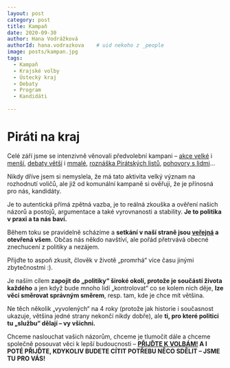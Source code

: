 ```yaml
---
layout: post
category: post
title: Kampaň   
date: 2020-09-30
author: Hana Vodrážková
authorId: hana.vodrazkova    # uid nekoho z _people
image: posts/kampan.jpg
tags:
  - Kampaň
  - Krajské volby
  - Ústecký kraj
  - Debaty
  - Program
  - Kandidáti
  
---
```


# Piráti na kraj


Celé září jsme se intenzivně věnovali předvolební kampani – [akce velké](https://youtu.be/aqSg1t0I_P0) i [menší](https://youtu.be/nDoTiOjuFh0), [debaty větší](https://www.facebook.com/ul.kraj.predvolebnidebaty/) i [mmalé](https://drive.google.com/file/d/1QlsRWEd9sZHad6MbzfLc3oMmDSEoWHRi/view?usp=sharing), [roznáška Pirátských listů](https://drive.google.com/file/d/1aBOCwbzCrVXkusjTAOBmKMwiQp3rbnvC/view?usp=sharing), [pohovory s lidmi](https://drive.google.com/file/d/1pN43JA-6jIWQUK8vxOPYPcQwmTGxD0W1/view?usp=sharing)...

Nikdy dříve jsem si nemyslela, že má tato aktivita velký význam na rozhodnutí voličů, ale již od komunální kampaně si ověřuji, že je přínosná pro nás, kandidáty.

Je to autentická přímá zpětná vazba, je to reálná zkouška a ověření našich názorů a postojů, argumentace a také vyrovnanosti a stability. 
**Je to politika v praxi a ta nás baví.**

Během toku se pravidelně scházíme a **setkání v naší straně jsou [veřejná](https://calendar.google.com/calendar/u/1?cid=cGlyYXRpa2FkYW5AZ21haWwuY29t) a otevřená všem**. Občas nás někdo navštíví, ale pořád přetrvává obecné znechucení z politiky a nezájem. 

Přijďte to aspoň zkusit, člověk v životě „promrhá“ více času jinými zbytečnostmi :).

Je naším cílem **zapojit do „politiky“ široké okolí, protože je součástí života každého** a jen když bude mnoho lidí „kontrolovat“ co se kolem nich děje, **lze věci směrovat
správným směrem**, resp. tam, kde je chce mít většina. 

Ne těch několik „vyvolených“ na 4 roky (protože jak historie i současnost ukazuje, většina jedné strany nekončí nikdy dobře), ale **ti, pro které politici tu „službu“ dělají
– vy všichni.**

Chceme naslouchat vašich názorům, chceme je tlumočit dále a chceme společně posouvat věci k lepší budoucnosti – **[PŘIJĎTE K VOLBÁM!](https://youtu.be/g1OJcQTKC6w7) 
A I POTÉ PŘIJĎTE, KDYKOLIV BUDETE CÍTIT POTŘEBU NĚCO SDĚLIT – JSME TU PRO VÁS!**
